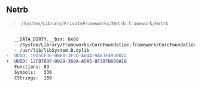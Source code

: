 ## Netrb

> `/System/Library/PrivateFrameworks/Netrb.framework/Netrb`

```diff

   __DATA_DIRTY.__bss: 0x60
   - /System/Library/Frameworks/CoreFoundation.framework/CoreFoundation
   - /usr/lib/libSystem.B.dylib
-  UUID: 19D5CF36-0BE8-3F5D-AD4A-9A83E4938022
+  UUID: 12FB7897-0928-368A-A5A5-8F38FB609A18
   Functions: 83
   Symbols:   330
   CStrings:  189

```
